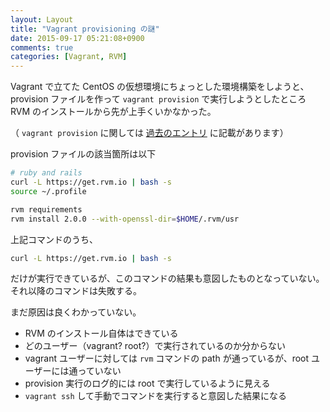 ```yaml
---
layout: Layout
title: "Vagrant provisioning の謎"
date: 2015-09-17 05:21:08+0900
comments: true
categories: [Vagrant, RVM]
---
```


Vagrant で立てた CentOS の仮想環境にちょっとした環境構築をしようと、provision ファイルを作って `vagrant provision` で実行しようとしたところ RVM のインストールから先が上手くいかなかった。

（ ` vagrant provision ` に関しては [過去のエントリ](http://blog.sojiro.me/blog/2015/05/03/the-first-step-for-vagrant/) に記載があります）

provision ファイルの該当箇所は以下

```bash
# ruby and rails
curl -L https://get.rvm.io | bash -s
source ~/.profile

rvm requirements
rvm install 2.0.0 --with-openssl-dir=$HOME/.rvm/usr
```

上記コマンドのうち、

```bash
curl -L https://get.rvm.io | bash -s
```

だけが実行できているが、このコマンドの結果も意図したものとなっていない。
それ以降のコマンドは失敗する。

まだ原因は良くわかっていない。

* RVM のインストール自体はできている
* どのユーザー（vagrant? root?）で実行されているのか分からない
* vagrant ユーザーに対しては `rvm` コマンドの path が通っているが、root ユーザーには通っていない
* provision 実行のログ的には root で実行しているように見える
* `vagrant ssh` して手動でコマンドを実行すると意図した結果になる
